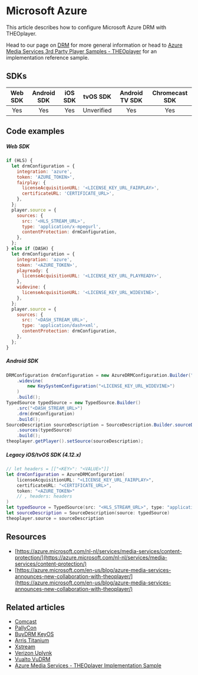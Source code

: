 # Microsoft Azure

This article describes how to configure Microsoft Azure DRM with THEOplayer.

Head to our page on [DRM](../../how-to-guides/04-drm/00-introduction.md) for more general information or head to [Azure Media Services 3rd Party Player Samples - THEOplayer](https://github.com/Azure-Samples/media-services-3rdparty-player-samples/tree/master/docs/THEOplayer) for an implementation reference sample.

## SDKs

| Web SDK | Android SDK | iOS SDK |  tvOS SDK  | Android TV SDK | Chromecast SDK |
| :-----: | :---------: | :-----: | :--------: | :------------: | :------------: |
|   Yes   |     Yes     |   Yes   | Unverified |      Yes       |      Yes       |

## Code examples

##### Web SDK

```js
if (HLS) {
  let drmConfiguration = {
    integration: 'azure',
    token: 'AZURE_TOKEN>',
    fairplay: {
      licenseAcquisitionURL: '<LICENSE_KEY_URL_FAIRPLAY>',
      certificateURL: 'CERTIFICATE_URL>',
    },
  };
  player.source = {
    sources: {
      src: '<HLS_STREAM_URL>',
      type: 'application/x-mpegurl',
      contentProtection: drmConfiguration,
    },
  };
} else if (DASH) {
  let drmConfiguration = {
    integration: 'azure',
    token: '<AZURE_TOKEN>',
    playready: {
      licenseAcquisitionURL: '<LICENSE_KEY_URL_PLAYREADY>',
    },
    widevine: {
      licenseAcquisitionURL: '<LICENSE_KEY_URL_WIDEVINE>',
    },
  };
  player.source = {
    sources: {
      src: '<DASH_STREAM_URL>',
      type: 'application/dash+xml',
      contentProtection: drmConfiguration,
    },
  };
}
```

##### Android SDK

```java
DRMConfiguration drmConfiguration = new AzureDRMConfiguration.Builder("<CERTIFICATE_URL", "<TOKEN>")
    .widevine(
        new KeySystemConfiguration("<LICENSE_KEY_URL_WIDEVINE>")
    )
    .build();
TypedSource typedSource = new TypedSource.Builder()
    .src("<DASH_STREAM_URL>")
    .drm(drmConfiguration)
    .build();
SourceDescription sourceDescription = SourceDescription.Builder.sourceDescription()
    .sources(typedSource)
    .build();
theoplayer.getPlayer().setSource(sourceDescription);
```

##### Legacy iOS/tvOS SDK (4.12.x)

```swift
// let headers = [["<KEY>": "<VALUE>"]]
let drmConfiguration = AzureDRMConfiguration(
    licenseAcquisitionURL: "<LICENSE_KEY_URL_FAIRPLAY>",
    certificateURL: "<CERTIFICATE_URL>",
    token: "<AZURE_TOKEN>"
    // , headers: headers
)
let typedSource = TypedSource(src: "<HLS_STREAM_URL>", type: "application/x-mpegurl", drm: drmConfiguration)
let sourceDescription = SourceDescription(source: typedSource)
theoplayer.source = sourceDescription
```

## Resources

- [https://azure.microsoft.com/nl-nl/services/media-services/content-protection/](https://azure.microsoft.com/nl-nl/services/media-services/content-protection/)
- [https://azure.microsoft.com/en-us/blog/azure-media-services-announces-new-collaboration-with-theoplayer/](https://azure.microsoft.com/en-us/blog/azure-media-services-announces-new-collaboration-with-theoplayer/)

## Related articles

- [Comcast](03-comcast.md)
- [PallyCon](15-pallycon.md)
- [BuyDRM KeyOS](01-buydrm-keyos/00-introduction.md)
- [Arris Titanium](01-arris-titanium.md)
- [Xstream](13-xstream.md)
- [Verizon Uplynk](12-verizon-uplynk.md)
- [Vualto VuDRM](11-vualto-vudrm.md)
- [Azure Media Services - THEOplayer Implementation Sample](https://github.com/Azure-Samples/media-services-3rdparty-player-samples/tree/master/docs/THEOplayer)
